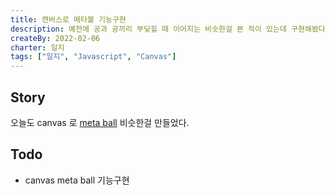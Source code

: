 ```yaml
---
title: 캔버스로 메타볼 기능구현
description: 예전에 공과 공끼리 부딪힐 때 이어지는 비슷한걸 본 적이 있는데 구현해봤다.
createBy: 2022-02-06
charter: 일지
tags: ["일지", "Javascript", "Canvas"]
---
```


## Story

오늘도 canvas 로 [meta ball](https://minseok0917.github.io/canvas-ball/) 비슷한걸 만들었다.

## Todo

-   canvas meta ball 기능구현
